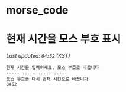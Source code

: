 # morse_code
# 현재 시간을 모스 부호 표시
<!-- MORSE_TIME_START -->
_Last updated: `04:52` (KST)_

```
현재 시간을 입력하세요. 모스 부호로 바꿉니다
----- ....- ..... ..---
모스 부호를 다시 현재 시간으로 바꿉니다
0452
```
<!-- MORSE_TIME_END -->

